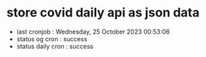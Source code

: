 # store covid daily api as json data

- last cronjob : Wednesday, 25 October 2023 00:53:06
- status og cron : success
- status daily cron : success
      
      